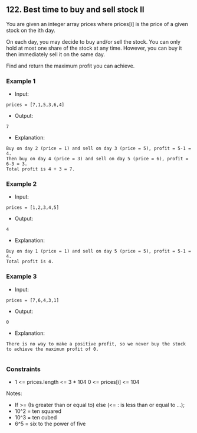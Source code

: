 ## 122. Best time to buy and sell stock II

You are given an integer array prices where prices[i] is the price of a given stock on the ith day.

On each day, you may decide to buy and/or sell the stock. You can only hold at most one share of the stock at any time. However, you can buy it then immediately sell it on the same day.

Find and return the maximum profit you can achieve.



### Example 1

- Input:

```
prices = [7,1,5,3,6,4]
```

- Output:

```shell
7
```

- Explanation: 
```shell
Buy on day 2 (price = 1) and sell on day 3 (price = 5), profit = 5-1 = 4.
Then buy on day 4 (price = 3) and sell on day 5 (price = 6), profit = 6-3 = 3.
Total profit is 4 + 3 = 7.
```
### Example 2

- Input:

```
prices = [1,2,3,4,5]

```

- Output:

```shell
4

```
- Explanation: 
```shell
Buy on day 1 (price = 1) and sell on day 5 (price = 5), profit = 5-1 = 4.
Total profit is 4.
```
### Example 3

- Input:

```
prices = [7,6,4,3,1]

```

- Output:

```shell
0

```
- Explanation:
```shell
There is no way to make a positive profit, so we never buy the stock to achieve the maximum profit of 0.
 
```
### Constraints
- 1 <= prices.length <= 3 * 104
0 <= prices[i] <= 104

  
Notes:

- If >= (Is greater than or equal to) else (<= : is less than or equal to ...);
- 10^2 = ten squared
- 10^3 = ten cubed
- 6^5 = six to the power of five
